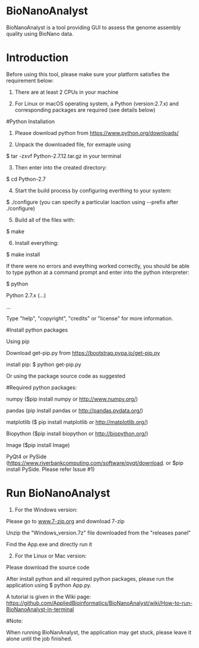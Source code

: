# BioNanoAnalyst
BioNanoAnalyst is a tool providing  GUI to assess the genome assembly quality using BioNano data.

# Introduction

Before using this tool, please make sure your platform satisfies the requirement below:

1. There are at least 2 CPUs in your machine
  
2. For Linux or macOS operating system, a Python (version:2.7.x) and corresponding packages are required (see details below)

#Python Installation

1. Please download python from https://www.python.org/downloads/

2. Unpack the downloaded file, for exmaple using 
  
  $ tar -zxvf Python-2.7.12.tar.gz in your terminal

3. Then enter into the created directory:
  
  $ cd Python-2.7

4. Start the build process by configuring everthing to your system:
  
  $ ./configure (you can specify a particular loaction using --prefix after ./configure)

5. Build all of the files with: 

  $ make

6. Install everything: 
  
  $ make install 

If there were no errors and eveything worked correctly, you should be able to type python at a command prompt and enter into the python interpreter:

  $ python 
  
  Python 2.7.x (...)
  
  ...
  
  Type "help", "copyright", "credits" or "license" for more information.
  >>>

#Install python packages

Using pip 

  Download get-pip.py from https://bootstrap.pypa.io/get-pip.py

  install pip: $ python get-pip.py
  
Or using the package source code as suggested 

#Required python packages:

numpy ($pip install numpy or http://www.numpy.org/)

pandas (pip install pandas or http://pandas.pydata.org/)

matplotlib ($ pip install matplotlib or http://matplotlib.org/)

Biopython ($pip install biopython or http://biopython.org/)

Image ($pip  install Image)

PyQt4 or PySide (https://www.riverbankcomputing.com/software/pyqt/download. or $pip install PySide. Please refer Issue #1) 

# Run BioNanoAnalyst 
1. For the Windows version:

  Please go to www.7-zip.org and download 7-zip

  Unzip the "Windows_version.7z" file downloaded from the "releases panel" 
  
  Find the App.exe and directly run it

2. For the Linux or Mac version: 

  Please download the source code 

  After install python and all required python packages, please run the application using $ python App.py.
  
  A tutorial is given in the Wiki page: https://github.com/AppliedBioinformatics/BioNanoAnalyst/wiki/How-to-run-BioNanoAnalyst-in-terminal

#Note: 

When running BioNanAnalyst, the application may get stuck, please leave it alone until the job finished. 
